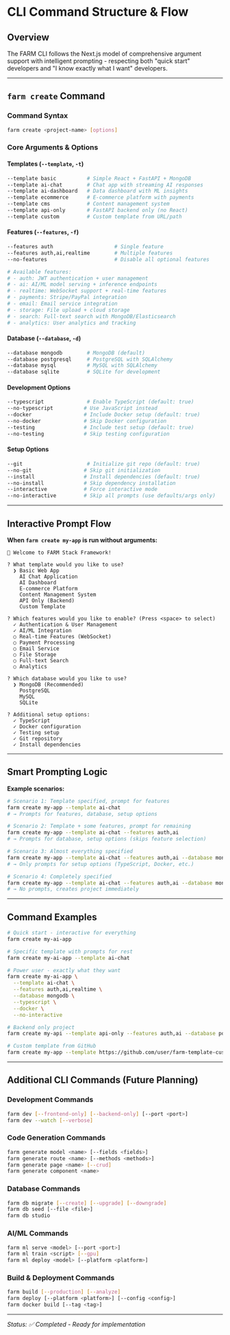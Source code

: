 # CLI Command Structure & Flow

## Overview

The FARM CLI follows the Next.js model of comprehensive argument support with intelligent prompting - respecting both "quick start" developers and "I know exactly what I want" developers.

---

## `farm create` Command

### Command Syntax
```bash
farm create <project-name> [options]
```

### Core Arguments & Options

#### Templates (`--template`, `-t`)
```bash
--template basic          # Simple React + FastAPI + MongoDB
--template ai-chat        # Chat app with streaming AI responses
--template ai-dashboard   # Data dashboard with ML insights  
--template ecommerce      # E-commerce platform with payments
--template cms            # Content management system
--template api-only       # FastAPI backend only (no React)
--template custom         # Custom template from URL/path
```

#### Features (`--features`, `-f`)
```bash
--features auth                    # Single feature
--features auth,ai,realtime        # Multiple features
--no-features                      # Disable all optional features

# Available features:
# - auth: JWT authentication + user management
# - ai: AI/ML model serving + inference endpoints
# - realtime: WebSocket support + real-time features
# - payments: Stripe/PayPal integration
# - email: Email service integration
# - storage: File upload + cloud storage
# - search: Full-text search with MongoDB/Elasticsearch
# - analytics: User analytics and tracking
```

#### Database (`--database`, `-d`)
```bash
--database mongodb        # MongoDB (default)
--database postgresql     # PostgreSQL with SQLAlchemy
--database mysql          # MySQL with SQLAlchemy  
--database sqlite         # SQLite for development
```

#### Development Options
```bash
--typescript              # Enable TypeScript (default: true)
--no-typescript          # Use JavaScript instead
--docker                 # Include Docker setup (default: true)
--no-docker              # Skip Docker configuration
--testing                # Include test setup (default: true)
--no-testing             # Skip testing configuration
```

#### Setup Options
```bash
--git                     # Initialize git repo (default: true)
--no-git                 # Skip git initialization
--install                # Install dependencies (default: true)
--no-install             # Skip dependency installation
--interactive            # Force interactive mode
--no-interactive         # Skip all prompts (use defaults/args only)
```

---

## Interactive Prompt Flow

**When `farm create my-app` is run without arguments:**

```
🌾 Welcome to FARM Stack Framework!

? What template would you like to use?
  ❯ Basic Web App
    AI Chat Application  
    AI Dashboard
    E-commerce Platform
    Content Management System
    API Only (Backend)
    Custom Template

? Which features would you like to enable? (Press <space> to select)
  ✓ Authentication & User Management
  ✓ AI/ML Integration
  ○ Real-time Features (WebSocket)
  ○ Payment Processing
  ○ Email Service
  ○ File Storage
  ○ Full-text Search
  ○ Analytics

? Which database would you like to use?
  ❯ MongoDB (Recommended)
    PostgreSQL
    MySQL
    SQLite

? Additional setup options:
  ✓ TypeScript
  ✓ Docker configuration
  ✓ Testing setup
  ✓ Git repository
  ✓ Install dependencies
```

---

## Smart Prompting Logic

**Example scenarios:**

```bash
# Scenario 1: Template specified, prompt for features
farm create my-app --template ai-chat
# → Prompts for features, database, setup options

# Scenario 2: Template + some features, prompt for remaining
farm create my-app --template ai-chat --features auth,ai
# → Prompts for database, setup options (skips feature selection)

# Scenario 3: Almost everything specified
farm create my-app --template ai-chat --features auth,ai --database mongodb
# → Only prompts for setup options (TypeScript, Docker, etc.)

# Scenario 4: Completely specified
farm create my-app --template ai-chat --features auth,ai --database mongodb --typescript --docker --no-interactive
# → No prompts, creates project immediately
```

---

## Command Examples

```bash
# Quick start - interactive for everything
farm create my-ai-app

# Specific template with prompts for rest
farm create my-ai-app --template ai-chat

# Power user - exactly what they want
farm create my-ai-app \
  --template ai-chat \
  --features auth,ai,realtime \
  --database mongodb \
  --typescript \
  --docker \
  --no-interactive

# Backend only project
farm create my-api --template api-only --features auth,ai --database postgresql

# Custom template from GitHub
farm create my-app --template https://github.com/user/farm-template-custom
```

---

## Additional CLI Commands (Future Planning)

### Development Commands
```bash
farm dev [--frontend-only] [--backend-only] [--port <port>]
farm dev --watch [--verbose]
```

### Code Generation Commands
```bash
farm generate model <name> [--fields <fields>]
farm generate route <name> [--methods <methods>]
farm generate page <name> [--crud]
farm generate component <name>
```

### Database Commands
```bash
farm db migrate [--create] [--upgrade] [--downgrade]
farm db seed [--file <file>]
farm db studio
```

### AI/ML Commands
```bash
farm ml serve <model> [--port <port>]
farm ml train <script> [--gpu]
farm ml deploy <model> [--platform <platform>]
```

### Build & Deployment Commands
```bash
farm build [--production] [--analyze]
farm deploy [--platform <platform>] [--config <config>]
farm docker build [--tag <tag>]
```

---

*Status: ✅ Completed - Ready for implementation*